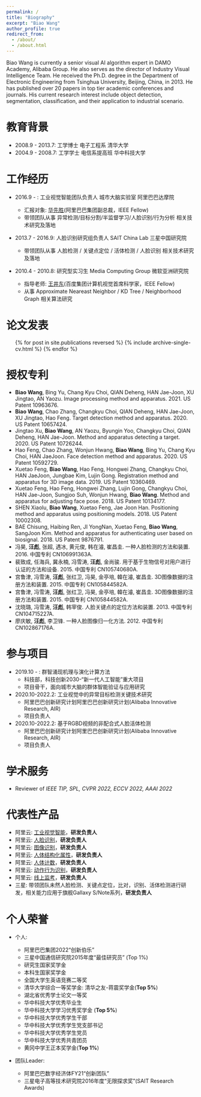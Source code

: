 ```yaml
---
permalink: /
title: "Biography"
excerpt: "Biao Wang"
author_profile: true
redirect_from: 
  - /about/
  - /about.html
---
```


Biao Wang is currently a senior visual AI algorithm expert in DAMO Academy, Alibaba Group. He also serves as the director of Industry Visual Intelligence Team. He received the Ph.D. degree in the Department of Electronic Engineering from Tsinghua University, Beijing, China, in 2013. He has published over 20 papers in top tier academic conferences and journals. His current research interest include object detection, segmentation, classification, and their application to industrial scenario.

教育背景
======
* 2008.9 - 2013.7: 工学博士 电子工程系 清华大学
* 2004.9 - 2008.7: 工学学士 电信系提高班 华中科技大学


工作经历
======
* 2016.9 -  : 工业视觉智能团队负责人 城市大脑实验室 阿里巴巴达摩院 
  * 汇报对象: [华先胜](https://scholar.google.com/citations?hl=zh-CN&user=6G-l4o0AAAAJ "title text")(阿里巴巴集团副总裁，IEEE Fellow) 
  * 带领团队从事 异常检测/目标分割/半监督学习/人脸识别/行为分析 相关技术研究及落地

* 2013.7 - 2016.9: 人脸识别研究组负责人 SAIT China Lab 三星中国研究院 
  * 带领团队从事 人脸检测 / 关键点定位 / 活体检测 / 人脸识别 相关技术研究及落地
  
* 2010.4 - 2010.8: 研究型实习生 Media Computing Group 微软亚洲研究院
  * 指导老师: [王井东](https://jingdongwang2017.github.io "title text")(百度集团计算机视觉首席科学家，IEEE Fellow) 
  * 从事 Approximate Neareast Neighbor / KD Tree / Neighborhood Graph 相关算法研究
  
论文发表
======
  <ul>{% for post in site.publications reversed %}
    {% include archive-single-cv.html %}
  {% endfor %}</ul>

授权专利
======
* **Biao Wang**, Bing Yu, Chang Kyu Choi, QIAN Deheng, HAN Jae-Joon, XU Jingtao, AN Yaozu. Image processing method and apparatus. 2021. US Patent 10963676.
* **Biao Wang**, Chao Zhang, Changkyu Choi, QIAN Deheng, HAN Jae-Joon, XU Jingtao, Hao Feng. Target detection method and apparatus. 2020. US Patent 10657424.
* Jingtao Xu, **Biao Wang**, AN Yaozu, Byungin Yoo, Changkyu Choi, QIAN Deheng, HAN Jae-Joon. Method and apparatus detecting a target. 2020. US Patent 10726244.
* Hao Feng, Chao Zhang, Wonjun Hwang, **Biao Wang**, Bing Yu, Chang Kyu Choi, HAN JaeJoon. Face detection method and apparatus. 2020. US Patent 10592729.
* Xuetao Feng, **Biao Wang**, Hao Feng, Hongwei Zhang, Changkyu Choi, HAN JaeJoon, Jungbae Kim, Lujin Gong. Registration method and apparatus for 3D image data. 2019. US Patent 10360469.
* Xuetao Feng, Hao Feng, Hongwei Zhang, Lujin Gong, Changkyu Choi, HAN Jae-Joon, Sungjoo Suh, Wonjun Hwang, **Biao Wang**. Method and apparatus for adjusting face pose. 2018. US Patent 10134177.
* SHEN Xiaolu, **Biao Wang**, Xuetao Feng, Jae Joon Han. Positioning method and apparatus using positioning models. 2018. US Patent 10002308.
* BAE Chisung, Haibing Ren, JI YongNan, Xuetao Feng, **Biao Wang**, SangJoon Kim. Method and apparatus for authenticating user based on biosignal. 2018. US Patent 9876791.
* 冯昊, **汪彪**, 张超, 遇冰, 黄元俊, 韩在濬, 崔昌圭. 一种人脸检测的方法和装置. 2016. 中国专利 CN106991363A.
* 裴致成, 任海兵, 冀永楠, 冯雪涛, **汪彪**, 金尚骏. 用于基于生物信号对用户进行认证的方法和设备. 2015. 中国专利 CN105740680A.
* 宫鲁津, 冯雪涛, **汪彪**, 张红卫, 冯昊, 金亭培, 韓在濬, 崔昌圭. 3D图像数据的注册方法和装置. 2015. 中国专利 CN105844582A.
* 宫鲁津, 冯雪涛, **汪彪**, 张红卫, 冯昊, 金亭培, 韓在濬, 崔昌圭. 3D图像数据的注册方法和装置. 2015. 中国专利 CN105844582A.
* 沈晓璐, 冯雪涛, **汪彪**, 韩宰俊. 人脸关键点的定位方法和装置. 2013. 中国专利 CN104715227A.
* 廖庆敏, **汪彪**, 李卫锋. 一种人脸图像归一化方法. 2012. 中国专利 CN102867176A.

参与项目
======
* 2019.10 -  : 群智涌现机理与演化计算方法
  * 科技部，科技创新2030-“新一代人工智能”重大项目
  * 项目骨干，面向城市大脑的群体智能验证与应用研究
* 2020.10-2022.2: 工业视觉中的异常目标检测关键技术研究
  * 阿里巴巴创新研究计划阿里巴巴创新研究计划(Alibaba Innovative Research, AIR)
  * 项目负责人
* 2020.10-2022.2: 基于RGBD视频的非配合式人脸活体检测
  * 阿里巴巴创新研究计划阿里巴巴创新研究计划(Alibaba Innovative Research, AIR)
  * 项目负责人

学术服务
======
* Reviewer of *IEEE TIP, SPL, CVPR 2022, ECCV 2022, AAAI 2022*

代表性产品
======
* 阿里云: [工业视觉智能](https://www.aliyun.com/product/indvi?spm=5176.21213303.8115314850.1.3f6653c90cVPbu&scm=20140722.S_card@@卡片@@1615._.ID_card@@卡片@@1615-RL_工业视觉智能-OR_ser-V_2-P0_0 "title text")，**研发负责人**
* 阿里云: [人脸识别](https://ai.aliyun.com/face?spm=5176.21213303.J_6704733920.7.df6253c9BzavbK&scm=20140722.S_product%40%40云产品%40%4082230._.ID_product%40%40云产品%40%4082230-RL_人脸识别-LOC_main-OR_ser-V_2-P0_0 "title text")，**研发负责人**
* 阿里云: [图像识别](https://ai.aliyun.com/image?spm=5176.21213303.1141443.1.765253c9cagMF0&scm=20140722.S_card@@卡片@@567._.ID_card@@卡片@@567-RL_图像识别-OR_ser-V_2-P0_0 "title text")，**研发负责人**
* 阿里云: [人体结构化属性](https://vision.aliyun.com/experience/detail?spm=5176.14020179.J_7524944390.144.66cd28d0LjE4CN&tagName=facebody&children=PedestrianDetectAttribute "title text")，**研发负责人**
* 阿里云: [人体计数](https://vision.aliyun.com/experience/detail?spm=5176.14020179.J_7524944390.152.66cd28d0LjE4CN&tagName=facebody&children=DetectBodyCount "title text")，**研发负责人**
* 阿里云: [动作行为识别](https://vision.aliyun.com/experience/detail?spm=5176.14020179.J_7524944390.99.66cd28d0LjE4CN&tagName=facebody&children=RecognizeAction "title text")，**研发负责人**
* 阿里云: [线上监考](https://vision.aliyun.com/experience/detail?spm=5176.14020179.J_7524944390.145.66cd28d0LjE4CN&tagName=facebody&children=MonitorExamination "title text")，**研发负责人**
* 三星: 带领团队未然人脸检测、关键点定位，比对，识别、活体检测进行研发，相关能力应用于旗舰Gallaxy S/Note系列，**研发负责人**

个人荣誉
======
* 个人: 
  * 阿里巴巴集团2022“创新伯乐” 
  * 三星中国通信研究院2015年度“最佳研究员” (Top 1%)
  * 研究生国家奖学金
  * 本科生国家奖学金
  * 全国大学生英语竞赛二等奖
  * 清华大学综合一等奖学金: 清华之友-蒋震奖学金(**Top 5%**)
  * 湖北省优秀学士论文一等奖
  * 华中科技大学优秀毕业生
  * 华中科技大学学习优秀奖学金 (**Top 5%**)
  * 华中科技大学优秀学生干部
  * 华中科技大学优秀学生党支部书记
  * 华中科技大学优秀学生党员
  * 华中科技大学优秀共青团员
  * 黄冈中学王正本奖学金(**Top 1%**)

* 团队Leader:
  * 阿里巴巴数字经济体FY21“创新团队”
  * 三星电子高等技术研究院2016年度“无限探求奖”(SAIT Research Awards)



